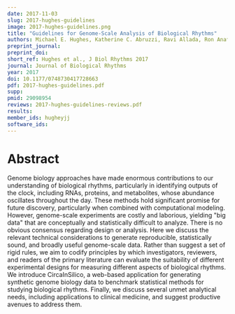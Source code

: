 ```yaml
---
date: 2017-11-03
slug: 2017-hughes-guidelines
image: 2017-hughes-guidelines.png
title: "Guidelines for Genome-Scale Analysis of Biological Rhythms"
authors: Michael E. Hughes, Katherine C. Abruzzi, Ravi Allada, Ron Anafi, Alaaddin Bulak Arpat, , Gad Asher, Pierre Baldi, Charissa de Bekker, Deborah Bell-Pedersen, Justin Blau, Steve Brown, M. Fernanda Ceriani, Zheng Chen, Joanna C. Chiu, Juergen Cox, Alexander M. Crowell, Jason P. DeBruyne, Derk-Jan Dijk, Luciano DiTacchio, Francis J. Doyle, Giles E. Duffield, Jay C. Dunlap, Kristin Eckel-Mahan, Karyn A. Esser, Garret A. FitzGerald, Daniel B. Forger, Lauren J. Francey, Ying-Hui Fu, Frédéric Gachon, David Gatfield, Paul de Goede, Susan S. Golden, Carla Green, John Harer, Stacey Harmer, Jeff Haspel, Michael H. Hastings, Hanspeter Herzel, Erik D. Herzog, Christy Hoffmann, Christian Hong, Jacob J. Hughey, Jennifer M. Hurley, Horacio O. de la Iglesia, Carl Johnson, Steve A. Kay, Nobuya Koike, Karl Kornacker, Achim Kramer, Katja Lamia, Tanya Leise, Scott A. Lewis, Jiajia Li, , Xiaodong Li, Andrew C. Liu, Jennifer J. Loros, Tami A. Martino, Jerome S. Menet, Martha Merrow, Andrew J. Millar, Todd Mockler, Felix Naef, Emi Nagoshi, Michael N. Nitabach, Maria Olmedo, Dmitri A. Nusinow, Louis J. Ptáček, David Rand, Akhilesh B. Reddy, Maria S. Robles, Till Roenneberg, Michael Rosbash, Marc D. Ruben, Samuel S.C. Rund, Aziz Sancar, Paolo Sassone-Corsi, Amita Sehgal, Scott Sherrill-Mix, Debra J. Skene, Kai-Florian Storch, Joseph S. Takahashi, Hiroki R. Ueda, Han Wang, Charles Weitz, Pål O. Westermark, Herman Wijnen, Ying Xu, Gang Wu, Seung-Hee Yoo, Michael Young, Eric Erquan Zhang, Tomasz Zielinski, and John B. Hogenesch
preprint_journal: 
preprint_doi: 
short_ref: Hughes et al., J Biol Rhythms 2017
journal: Journal of Biological Rhythms
year: 2017
doi: 10.1177/0748730417728663
pdf: 2017-hughes-guidelines.pdf
supp: 
pmid: 29098954
reviews: 2017-hughes-guidelines-reviews.pdf
results: 
member_ids: hugheyjj
software_ids: 
---
```


# Abstract

Genome biology approaches have made enormous contributions to our understanding of biological rhythms, particularly in identifying outputs of the clock, including RNAs, proteins, and metabolites, whose abundance oscillates throughout the day. These methods hold significant promise for future discovery, particularly when combined with computational modeling. However, genome-scale experiments are costly and laborious, yielding "big data" that are conceptually and statistically difficult to analyze. There is no obvious consensus regarding design or analysis. Here we discuss the relevant technical considerations to generate reproducible, statistically sound, and broadly useful genome-scale data. Rather than suggest a set of rigid rules, we aim to codify principles by which investigators, reviewers, and readers of the primary literature can evaluate the suitability of different experimental designs for measuring different aspects of biological rhythms. We introduce CircaInSilico, a web-based application for generating synthetic genome biology data to benchmark statistical methods for studying biological rhythms. Finally, we discuss several unmet analytical needs, including applications to clinical medicine, and suggest productive avenues to address them.
